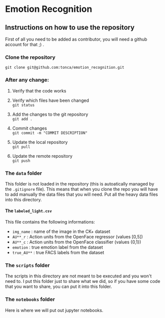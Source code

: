 # Emotion Recognition

## Instructions on how to use the repository

First of all you need to be added as contributor, you will need a github account for that ;) .   

### Clone the repository
`git clone git@github.com:tonca/emotion_recognition.git`

### After any change:

1. Verify that the code works

2. Verify which files have been changed <br/>
`git status`

3. Add the changes to the git repository <br/>
`git add .`

4. Commit changes <br/>
`git commit -m "COMMIT DESCRIPTION"`

5. Update the local repository <br/>
`git pull`

6. Update the remote repository <br/>
`git push`

### The `data` folder

This folder is not loaded in the repository (this is autoatically managed by the `.gitignore` file).
This means that when you clone the repo you will have to add manually the data files that you will need.
Put all the heavy data files into this directory.

#### The `labeled_light.csv`

This file contains the following informations:
- `img_name` : name of the image in the CK+ dataset
- `AU**_r` : Action units from the OpenFace regressor (values [0,5])
- `AU**_c` : Action units from the OpenFace classifier (values {0,1})
- `emotion` : true emotion label from the dataset
- `true_AU**` : true FACS labels from the dataset

### The `scripts` folder

The scripts in this directory are not meant to be executed and you won't need to. 
I put this folder just to share what we did, so if you have some code that you want to share, you can put it into this folder.

### The `notebooks` folder

Here is where we will put out jupyter notebooks.
